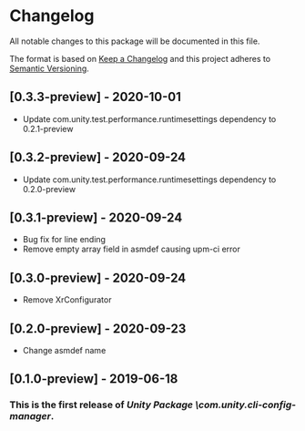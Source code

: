# Changelog
All notable changes to this package will be documented in this file.

The format is based on [Keep a Changelog](http://keepachangelog.com/en/1.0.0/)
and this project adheres to [Semantic Versioning](http://semver.org/spec/v2.0.0.html).

## [0.3.3-preview] - 2020-10-01

* Update com.unity.test.performance.runtimesettings dependency to 0.2.1-preview

## [0.3.2-preview] - 2020-09-24

* Update com.unity.test.performance.runtimesettings dependency to 0.2.0-preview

## [0.3.1-preview] - 2020-09-24

* Bug fix for line ending
* Remove empty array field in asmdef causing upm-ci error

## [0.3.0-preview] - 2020-09-24

* Remove XrConfigurator

## [0.2.0-preview] - 2020-09-23

* Change asmdef name

## [0.1.0-preview] - 2019-06-18

### This is the first release of *Unity Package \com.unity.cli-config-manager*.

